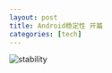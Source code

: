 ```yaml
---
layout: post
title: Android稳定性 开篇
categories: [tech]
---
```

![stability](/img/stability/stability.png)